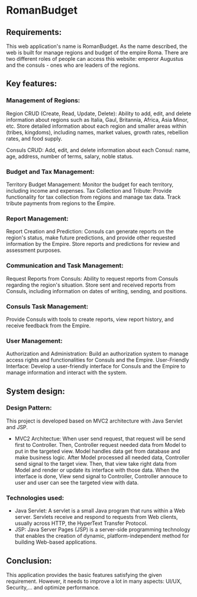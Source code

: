 # RomanBudget
## Requirements:
This web application's name is RomanBudget.
As the name described, the web is built for manage regions and budget of the empire Roma. 
There are two different roles of people can access this website: emperor Augustus and the consuls - ones who are leaders of the regions.

## Key features:
### Management of Regions:
Region CRUD (Create, Read, Update, Delete):
Ability to add, edit, and delete information about regions such as Italia, Gaul, Britannia, Africa, Asia Minor, etc.
Store detailed information about each region and smaller areas within (tribes, kingdoms), including names, market values, growth rates, rebellion rates, and food supply.

Consuls CRUD:
Add, edit, and delete information about each Consul: name, age, address, number of terms, salary, noble status.

### Budget and Tax Management:
Territory Budget Management:
Monitor the budget for each territory, including income and expenses.
Tax Collection and Tribute:
Provide functionality for tax collection from regions and manage tax data.
Track tribute payments from regions to the Empire.

### Report Management:
Report Creation and Prediction:
Consuls can generate reports on the region's status, make future predictions, and provide other requested information by the Empire.
Store reports and predictions for review and assessment purposes.

### Communication and Task Management:
Request Reports from Consuls:
Ability to request reports from Consuls regarding the region's situation.
Store sent and received reports from Consuls, including information on dates of writing, sending, and positions.

### Consuls Task Management:
Provide Consuls with tools to create reports, view report history, and receive feedback from the Empire.

### User Management:
Authorization and Administration:
Build an authorization system to manage access rights and functionalities for Consuls and the Empire.
User-Friendly Interface:
Develop a user-friendly interface for Consuls and the Empire to manage information and interact with the system.


## System design:
### Design Pattern:
This project is developed based on MVC2 architecture with Java Servlet and JSP. 
- MVC2 Architectue: When user send request, that request will be send first to Controller.
  Then, Controller request needed data from Model to put in the targeted view. Model handles data get from database and make business logic.
  After Model processed all needed data, Controller send signal to the target view.
  Then, that view take right data from Model and render or update its interface with those data.
  When the interface is done, View send signal to Controller, Controller annouce to user and user can see the targeted view with data.
### Technologies used:
- Java Servlet: A servlet is a small Java program that runs within a Web server. Servlets receive and respond to requests from Web clients, usually across HTTP, the HyperText Transfer Protocol.
- JSP: Java Server Pages (JSP) is a server-side programming technology that enables the creation of dynamic, platform-independent method for building Web-based applications.

## Conclusion:
This application provides the basic features satisfying the given requirement. However, it needs to improve a lot in many aspects: UI/UX, Security,... and optimize performance.
